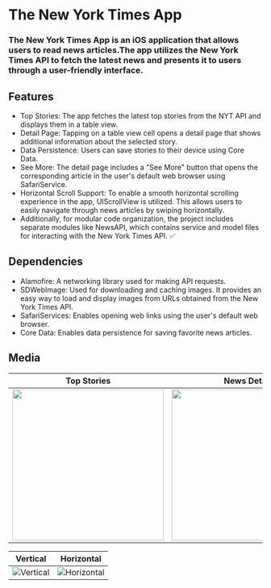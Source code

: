 # The New York Times App

### The New York Times App is an iOS application that allows users to read news articles.The app utilizes the New York Times API to fetch the latest news and presents it to users through a user-friendly interface.

## Features
- Top Stories: The app fetches the latest top stories from the NYT API and displays them in a table view.
- Detail Page: Tapping on a table view cell opens a detail page that shows additional information about the selected story.
- Data Persistence: Users can save stories to their device using Core Data.
- See More: The detail page includes a "See More" button that opens the corresponding article in the user's default web browser using SafariService.
- Horizontal Scroll Support: To enable a smooth horizontal scrolling experience in the app, UIScrollView is utilized. This allows users to easily navigate through news articles by swiping horizontally.
- Additionally, for modular code organization, the project includes separate modules like NewsAPI, which contains service and model files for interacting with the New York Times API. :white_check_mark:
 
## Dependencies
- Alamofire: A networking library used for making API requests.
- SDWebImage: Used for downloading and caching images. It provides an easy way to load and display images from URLs obtained from the New York Times API.
- SafariServices: Enables opening web links using the user's default web browser.
- Core Data: Enables data persistence for saving favorite news articles.

 ## Media

| Top Stories                  | News Detail                |  SafariServices            |
| ---------------------------- | -------------------------- | -------------------------- |
| <img src="https://github.com/GulfemmAlbayrak/HW2_GulfemAlbayrak/assets/101430350/069336ca-c5b6-4882-9a99-e56d48762a40" width="300px"> | <img src="https://github.com/GulfemmAlbayrak/HW2_GulfemAlbayrak/assets/101430350/ab0b5b21-d4a8-4e57-8d56-e0d964b1c3bc" width="300px"> | <img src="https://github.com/GulfemmAlbayrak/HW2_GulfemAlbayrak/assets/101430350/fb2fe986-7850-404d-bed9-ac6b4f39f303" width="300px"> |

| Vertical                     | Horizontal                 |           
| ---------------------------- | -------------------------- | 
| ![Vertical](https://media.giphy.com/media/WnuDzdizuh3DtjwP9s/giphy.gif) | ![Horizontal](https://media.giphy.com/media/SsRjJZUSWZug9TcS7z/giphy.gif) |
